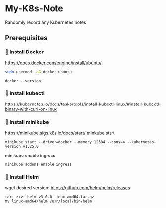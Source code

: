 # My-K8s-Note
Randomly record any Kubernetes notes 

## Prerequisites

### 📌 Install Docker
https://docs.docker.com/engine/install/ubuntu/
```bash
sudo usermod -aG docker ubuntu
```
```
docker --version
```

### 📌 Install kubectl
https://kubernetes.io/docs/tasks/tools/install-kubectl-linux/#install-kubectl-binary-with-curl-on-linux

### 📌 Install minikube
https://minikube.sigs.k8s.io/docs/start/
minkube start
```
minikube start --driver=docker --memory 12384 --cpus=4 --kubernetes-version v1.25.0
```
minikube enable ingress
```
minikube addons enable ingress
```

### 📌 Install Helm
wget desired version: https://github.com/helm/helm/releases
```
tar -zxvf helm-v3.0.0-linux-amd64.tar.gz
mv linux-amd64/helm /usr/local/bin/helm
```
